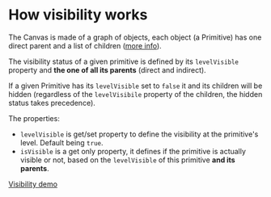 # How visibility works

The Canvas is made of a graph of objects, each object (a Primitive) has one direct parent and a list of children ([more info](http://doc.babylonjs.com/extensions/Canvas2D_PosTransHierarchy)).

The visibility status of a given primitive is defined by its `levelVisible` property and **the one of all its parents** (direct and indirect).

If a given Primitive has its `levelVisible` set to `false` it and its children will be hidden (regardless of the `levelVisibile` property of the children, the hidden status takes precedence).

The properties:

 - `levelVisible` is get/set property to define the visibility at the primitive's level. Default being `true`.
 - `isVisible` is a get only property, it defines if the primitive is actually visible or not, based on the `levelVisible` of this primitive **and its parents**.

[Visibility demo](http://babylonjs-playground.com/#BDQQX#2)